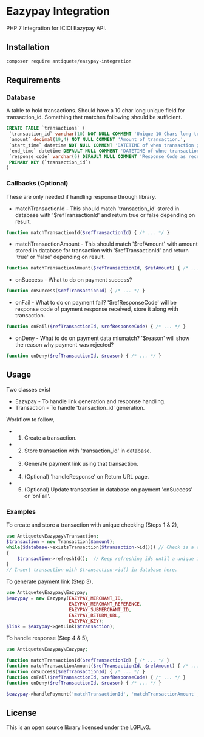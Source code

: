 <!-- @format -->

# Eazypay Integration

PHP 7 Integration for ICICI Eazypay API.

## Installation

```bash
composer require antiquete/eazypay-integration
```

## Requirements

### Database

A table to hold transactions. Should have a 10 char long unique field for transaction_id.
Something that matches following should be sufficient.

```sql
CREATE TABLE `transactions` (
 `transaction_id` varchar(10) NOT NULL COMMENT 'Unique 10 Chars long transaction id. Neccessary!',
 `amount` decimal(19,4) NOT NULL COMMENT 'Amount of transaction.',
 `start_time` datetime NOT NULL COMMENT 'DATETIME of when transaction got created.',
 `end_time` datetime DEFAULT NULL COMMENT 'DATETIME of whne transaction ended (Completed/Failed).',
 `response_code` varchar(6) DEFAULT NULL COMMENT 'Response Code as received from Eazypay server. This should be used to verify whether payment succeded',
 PRIMARY KEY (`transaction_id`)
)
```

### Callbacks (Optional)

These are only needed if handling response through library.

- matchTransactionId - This should match 'transaction_id' stored in database with '\$refTransactionId' and return true or false depending on result.

```php
function matchTransactionId($refTransactionId) { /* ... */ }
```

- matchTransactionAmount - This should match '\$refAmount' with amount stored in database for transaction with '\$refTransactionId' and return 'true' or 'false' depending on result.

```php
function matchTransactionAmount($refTransactionId, $refAmount) { /* ... */ }
```

- onSuccess - What to do on payment success?

```php
function onSuccess($refTransactionId) { /* ... */ }
```

- onFail - What to do on payment fail? '\$refResponseCode' will be response code of payment response received, store it along with transaction.

```php
function onFail($refTransactionId, $refResponseCode) { /* ... */ }
```

- onDeny - What to do on payment data mismatch? '\$reason' will show the reason why payment was rejected?

```php
function onDeny($refTransactionId, $reason) { /* ... */ }
```

## Usage

Two classes exist

- Eazypay - To handle link generation and response handling.
- Transaction - To handle 'transaction_id' generation.

Workflow to follow,

- 1. Create a transaction.
- 2. Store transaction with 'transaction_id' in database.
- 3. Generate payment link using that transaction.
- 4. (Optional) 'handleResponse' on Return URL page.
- 5. (Optional) Update transcation in database on payment 'onSuccess' or 'onFail'.

### Examples
To create and store a transaction with unique checking (Steps 1 & 2),

```php
use Antiquete\Eazypay\Transaction;
$transaction = new Transaction($amount);
while($database->existsTransaction($transaction->id())) // Check is a entry with transaction_id exists in database
{
    $transaction->refreshId();  // Keep refreshing ids until a unique id is found.
}
// Insert transaction with $transaction->id() in database here.
```

To generate payment link (Step 3),

```php
use Antiquete\Eazypay\Eazypay;
$eazypay = new Eazypay(EAZYPAY_MERCHANT_ID,
                       EAZYPAY_MERCHANT_REFERENCE,
                       EAZYPAY_SUBMERCHANT_ID,
                       EAZYPAY_RETURN_URL,
                       EAZYPAY_KEY);
$link = $eazypay->getLink($transaction);
```

To handle response (Step 4 & 5),

```php
use Antiquete\Eazypay\Eazypay;

function matchTransactionId($refTransactionId) { /* ... */ }
function matchTransactionAmount($refTransactionId, $refAmount) { /* ... */ }
function onSuccess($refTransactionId) { /* ... */ }
function onFail($refTransactionId, $refResponseCode) { /* ... */ }
function onDeny($refTransactionId, $reason) { /* ... */ }

$eazypay->handlePayment('matchTransactionId', 'matchTransactionAmount', 'onSuccess', 'onFail', 'onDeny');   // Return value is a bool representing if payment response was received.
```

## License
This is an open source library licensed under the LGPLv3.